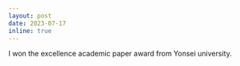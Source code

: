 ```yaml
---
layout: post
date: 2023-07-17
inline: true
---
```


I won the excellence academic paper award from Yonsei university. 

